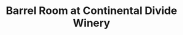 ---
title: "Barrel Room at Continental Divide Winery"
url: /breckenridge/barrel-room-at-continental-divide-winery/
shop: wine
---